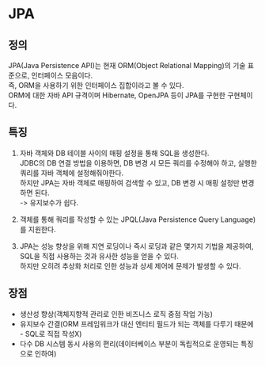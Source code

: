 # JPA  

## 정의
JPA(Java Persistence API)는 현재 ORM(Object Relational Mapping)의 기술 표준으로, 인터페이스 모음이다.  
즉, ORM을 사용하기 위한 인터페이스 집합이라고 볼 수 있다.      
ORM에 대한 자바 API 규격이며 Hibernate, OpenJPA 등이 JPA를 구현한 구현체이다. 

## 특징
1. 자바 객체와 DB 테이블 사이의 매핑 설정을 통해 SQL을 생성한다.  
JDBC의 DB 연결 방법을 이용하면, DB 변경 시 모든 쿼리를 수정해야 하고, 실행한 쿼리를 자바 객체에 설정해줘야한다.    
하지만 JPA는 자바 객체로 매핑하여 검색할 수 있고, DB 변경 시 매핑 설정만 변경하면 된다.     
-> 유지보수가 쉽다.  

2. 객체를 통해 쿼리를 작성할 수 있는 JPQL(Java Persistence Query Language)를 지원한다.  

3. JPA는 성능 향상을 위해 지연 로딩이나 즉시 로딩과 같은 몇가지 기법을 제공하여, SQL을 직접 사용하는 것과 유사한 성능을 얻을 수 있다.  
하지만 오히려 추상화 처리로 인한 성능과 상세 제어에 문제가 발생할 수 있다.

## 장점  
- 생산성 향상(객체지향적 관리로 인한 비즈니스 로직 중점 작업 가능)  
- 유지보수 간결(ORM 프레임워크가 대신 엔티티 필드가 되는 객체를 다루기 때문에 - SQL로 직접 작성X)  
- 다수 DB 시스템 동시 사용의 편리(데이터베이스 부분이 독립적으로 운영되는 특징으로 인하여)     
